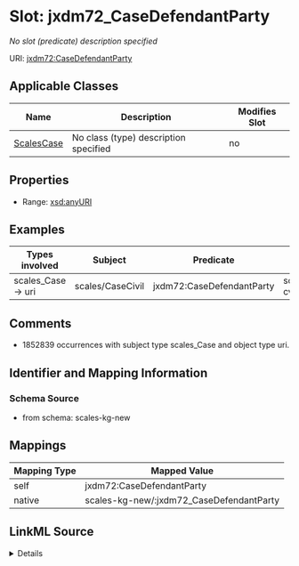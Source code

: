 

# Slot: jxdm72_CaseDefendantParty


_No slot (predicate) description specified_





URI: [jxdm72:CaseDefendantParty](http://release.niem.gov/niem/domains/jxdm/7.2/#CaseDefendantParty)



<!-- no inheritance hierarchy -->





## Applicable Classes

| Name | Description | Modifies Slot |
| --- | --- | --- |
| [ScalesCase](../classes/ScalesCase.md) | No class (type) description specified |  no  |







## Properties

* Range: [xsd:anyURI](xsd:anyURI)






## Examples

| Types involved | Subject | Predicate | Object |
| --- | --- | --- | --- |
| scales_Case → uri | scales/CaseCivil | jxdm72:CaseDefendantParty | scales/Agent/almd;;1:16-cv-00016_a1 |


## Comments

* 1852839 occurrences with subject type scales_Case and object type uri.

## Identifier and Mapping Information







### Schema Source


* from schema: scales-kg-new




## Mappings

| Mapping Type | Mapped Value |
| ---  | ---  |
| self | jxdm72:CaseDefendantParty |
| native | scales-kg-new/:jxdm72_CaseDefendantParty |




## LinkML Source

<details>

```yaml
name: jxdm72_CaseDefendantParty
description: No slot (predicate) description specified
comments:
- 1852839 occurrences with subject type scales_Case and object type uri.
examples:
- description: scales_Case → uri
  object:
    example_object: scales/Agent/almd;;1:16-cv-00016_a1
    example_object_type: uri
    example_predicate: jxdm72:CaseDefendantParty
    example_subject: scales/CaseCivil
    example_subject_type: scales_Case
from_schema: scales-kg-new
rank: 1000
slot_uri: jxdm72:CaseDefendantParty
alias: jxdm72_CaseDefendantParty
domain_of:
- scales_Case
range: uri

```
</details>